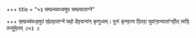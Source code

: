 +++
title = "५३ सम्प्रच्यवध्वमुप सम्प्रयाताग्ने"

+++
स॒म्प्रच्य॑वध्व॒मुप॑ सं॒प्रया॒ताग्ने॑ पथो॒ दे॑व॒याना॑न् कृणुध्वम्। पुनः॑ कृण्वा॒ना पि॒तरा॒ युवा॑ना॒न्वाता॑ꣳसी॒त् त्वयि॒ तन्तु॑मे॒तम् ॥५३ ॥